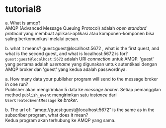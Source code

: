 # tutorial8

a. What is amqp?  
AMQP (Advanced Message Queuing Protocol) adalah *open standard protocol* yang membuat aplikasi-aplikasi atau komponen-komponen bisa saling berkomunikasi melalui pesan.

b. what it means? guest:guest@localhost:5672 , what is the first quest, and what is
the second guest, and what is localhost:5672 is for?  
`guest:guest@localhost:5672` adalah URI *connection* untuk AMQP. 'guest' yang pertama adalah *username* yang digunakan untuk autentikasi dengan AMQP broker dan 'guest' yang kedua adalah passwordnya.

a. How many data your publlsher program will send to the message broker in one run?  
Publisher akan mengirimkan 5 data ke *message broker*. Setiap pemanggilan method `publish_event` mengirimkan satu *instance* dari `UserCreatedEventMessage` ke *broker*.

b. The url of: “amqp://guest:guest@localhost:5672” is the same as in the subscriber
program, what does it mean?  
Kedua program akan terhubung ke AMQP yang sama.


